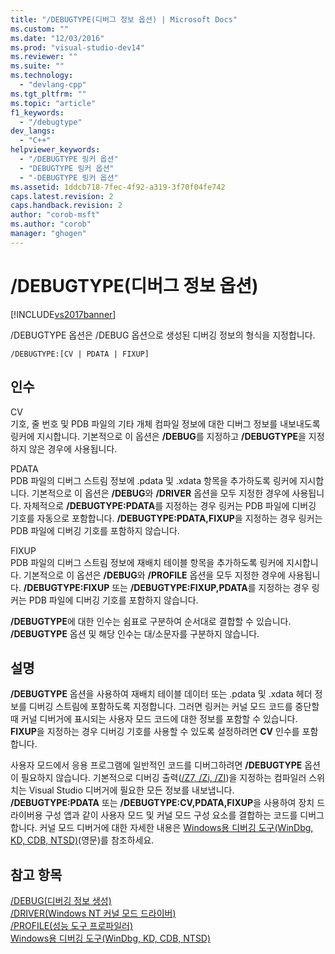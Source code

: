 ```yaml
---
title: "/DEBUGTYPE(디버그 정보 옵션) | Microsoft Docs"
ms.custom: ""
ms.date: "12/03/2016"
ms.prod: "visual-studio-dev14"
ms.reviewer: ""
ms.suite: ""
ms.technology: 
  - "devlang-cpp"
ms.tgt_pltfrm: ""
ms.topic: "article"
f1_keywords: 
  - "/debugtype"
dev_langs: 
  - "C++"
helpviewer_keywords: 
  - "/DEBUGTYPE 링커 옵션"
  - "DEBUGTYPE 링커 옵션"
  - "-DEBUGTYPE 링커 옵션"
ms.assetid: 1ddcb718-7fec-4f92-a319-3f70f04fe742
caps.latest.revision: 2
caps.handback.revision: 2
author: "corob-msft"
ms.author: "corob"
manager: "ghogen"
---
```

# /DEBUGTYPE(디버그 정보 옵션)
[!INCLUDE[vs2017banner](../../assembler/inline/includes/vs2017banner.md)]

\/DEBUGTYPE 옵션은 \/DEBUG 옵션으로 생성된 디버깅 정보의 형식을 지정합니다.  
  
```  
/DEBUGTYPE:[CV | PDATA | FIXUP]  
```  
  
## 인수  
 CV  
 기호, 줄 번호 및 PDB 파일의 기타 개체 컴파일 정보에 대한 디버그 정보를 내보내도록 링커에 지시합니다.  기본적으로 이 옵션은 **\/DEBUG**를 지정하고 **\/DEBUGTYPE**을 지정하지 않은 경우에 사용됩니다.  
  
 PDATA  
 PDB 파일의 디버그 스트림 정보에 .pdata 및 .xdata 항목을 추가하도록 링커에 지시합니다.  기본적으로 이 옵션은 **\/DEBUG**와 **\/DRIVER** 옵션을 모두 지정한 경우에 사용됩니다.  자체적으로 **\/DEBUGTYPE:PDATA**를 지정하는 경우 링커는 PDB 파일에 디버깅 기호를 자동으로 포함합니다.  **\/DEBUGTYPE:PDATA,FIXUP**을 지정하는 경우 링커는 PDB 파일에 디버깅 기호를 포함하지 않습니다.  
  
 FIXUP  
 PDB 파일의 디버그 스트림 정보에 재배치 테이블 항목을 추가하도록 링커에 지시합니다.  기본적으로 이 옵션은 **\/DEBUG**와 **\/PROFILE** 옵션을 모두 지정한 경우에 사용됩니다.  **\/DEBUGTYPE:FIXUP** 또는 **\/DEBUGTYPE:FIXUP,PDATA**를 지정하는 경우 링커는 PDB 파일에 디버깅 기호를 포함하지 않습니다.  
  
 **\/DEBUGTYPE**에 대한 인수는 쉼표로 구분하여 순서대로 결합할 수 있습니다.  **\/DEBUGTYPE** 옵션 및 해당 인수는 대\/소문자를 구분하지 않습니다.  
  
## 설명  
 **\/DEBUGTYPE** 옵션을 사용하여 재배치 테이블 데이터 또는 .pdata 및 .xdata 헤더 정보를 디버깅 스트림에 포함하도록 지정합니다.  그러면 링커는 커널 모드 코드를 중단할 때 커널 디버거에 표시되는 사용자 모드 코드에 대한 정보를 포함할 수 있습니다.  **FIXUP**을 지정하는 경우 디버깅 기호를 사용할 수 있도록 설정하려면 **CV** 인수를 포함합니다.  
  
 사용자 모드에서 응용 프로그램에 일반적인 코드를 디버그하려면 **\/DEBUGTYPE** 옵션이 필요하지 않습니다.  기본적으로 디버깅 출력\([\/Z7, \/Zi, \/ZI](../../build/reference/z7-zi-zi-debug-information-format.md)\)을 지정하는 컴파일러 스위치는 Visual Studio 디버거에 필요한 모든 정보를 내보냅니다.  **\/DEBUGTYPE:PDATA** 또는 **\/DEBUGTYPE:CV,PDATA,FIXUP**을 사용하여 장치 드라이버용 구성 앱과 같이 사용자 모드 및 커널 모드 구성 요소를 결합하는 코드를 디버그합니다.  커널 모드 디버거에 대한 자세한 내용은 [Windows용 디버깅 도구\(WinDbg, KD, CDB, NTSD\)](http://go.microsoft.com/fwlink/p?LinkID=285651)\(영문\)를 참조하세요.  
  
## 참고 항목  
 [\/DEBUG\(디버깅 정보 생성\)](../../build/reference/debug-generate-debug-info.md)   
 [\/DRIVER\(Windows NT 커널 모드 드라이버\)](../../build/reference/driver-windows-nt-kernel-mode-driver.md)   
 [\/PROFILE\(성능 도구 프로파일러\)](../../build/reference/profile-performance-tools-profiler.md)   
 [Windows용 디버깅 도구\(WinDbg, KD, CDB, NTSD\)](http://go.microsoft.com/fwlink/p?LinkID=285651)